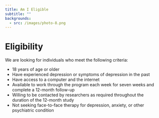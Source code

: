 ```yaml
---
title: Am I Eligible
subtitle: ""
backgrounds:
  - src: /images/photo-8.png
---
```


# Eligibility

We are looking for individuals who meet the following criteria:

- 18 years of age or older
- Have experienced depression or symptoms of depression in the past
- Have access to a computer and the internet
- Available to work through the program each week for seven weeks and complete a 12-month follow-up
- Willing to be contacted by researchers as required throughout the duration of the 12-month study
- Not seeking face-to-face therapy for depression, anxiety, or other psychiatric condition
